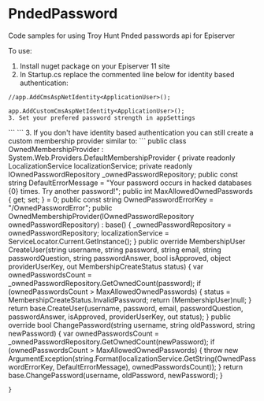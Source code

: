 # PndedPassword
Code samples for using Troy Hunt Pnded passwords api for Episerver

To use:

1. Install nuget package on your Episerver 11 site
2. In Startup.cs replace the commented line below for identity based authentication:
```
//app.AddCmsAspNetIdentity<ApplicationUser>();
  
app.AddCustomCmsAspNetIdentity<ApplicationUser>();
3. Set your prefered password strength in appSettings
```
<add key="OwnedPassword:RequiredLength" value="0" />
<add key="OwnedPassword:RequireNonLetterOrDigit" value="false" />
<add key="OwnedPassword:RequireDigit" value="false" />
<add key="OwnedPassword:RequireLowercase" value="false" />
<add key="OwnedPassword:RequireUppercase" value="false" />
<add key="OwnedPassword:RequireOwnedPasswordsCheck" value="true" />
<add key="OwnedPassword:MaxAllowedOwnedPasswords" value="0" />
```
```
3. If you don't have identity based authentication you can still create a custom membership provider similar to:
```
    public class OwnedMembershipProvider : System.Web.Providers.DefaultMembershipProvider
    {
        private readonly LocalizationService localizationService;
        private readonly IOwnedPasswordRepository _ownedPasswordRepository;
        public const string DefaultErrorMessage = "Your password occurs in hacked databases {0} times. Try another password!";
        public int MaxAllowedOwnedPasswords { get; set; } = 0;
        public const string OwnedPasswordErrorKey = "/OwnedPasswordError";
        public OwnedMembershipProvider(IOwnedPasswordRepository ownedPasswordRepository) : base()
        {
            _ownedPasswordRepository = ownedPasswordRepository;
            localizationService = ServiceLocator.Current.GetInstance<LocalizationService>();
        }
        public override MembershipUser CreateUser(string username, string password, string email, string passwordQuestion, string passwordAnswer, bool isApproved, object providerUserKey, out MembershipCreateStatus status)
        {
            var ownedPasswordsCount = _ownedPasswordRepository.GetOwnedCount(password);
            if (ownedPasswordsCount > MaxAllowedOwnedPasswords)
            {
                status = MembershipCreateStatus.InvalidPassword;
                return (MembershipUser)null;
            }
            return base.CreateUser(username, password, email, passwordQuestion, passwordAnswer, isApproved, providerUserKey, out status);
        }
        public override bool ChangePassword(string username, string oldPassword, string newPassword)
        {
            var ownedPasswordsCount = _ownedPasswordRepository.GetOwnedCount(newPassword);
            if (ownedPasswordsCount > MaxAllowedOwnedPasswords)
            {
                throw new ArgumentException(string.Format(localizationService.GetString(OwnedPasswordErrorKey, DefaultErrorMessage), ownedPasswordsCount));
            }
            return base.ChangePassword(username, oldPassword, newPassword);
        }

    }
```
